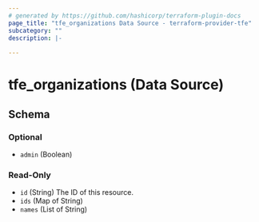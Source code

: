 ```yaml
---
# generated by https://github.com/hashicorp/terraform-plugin-docs
page_title: "tfe_organizations Data Source - terraform-provider-tfe"
subcategory: ""
description: |-
  
---
```


# tfe_organizations (Data Source)





<!-- schema generated by tfplugindocs -->
## Schema

### Optional

- `admin` (Boolean)

### Read-Only

- `id` (String) The ID of this resource.
- `ids` (Map of String)
- `names` (List of String)


